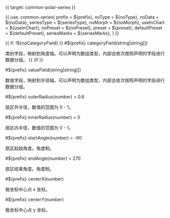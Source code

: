 {{ target: common-polar-series }}

<!-- IPolarSeriesSpec -->

{{ use: common-series(
prefix = ${prefix},
noType = ${noType},
noData = ${noData},
seriesType = ${seriesType},
noMorph = ${noMorph},
useInChart = ${useInChart},
noPreset = ${noPreset},
preset = ${preset},
defaultPreset = ${defaultPreset},
seriesMarks = ${seriesMarks},
) }}

{{ if: !${noCategoryField} }}
#${prefix} categoryField(string|string[])

类别字段，映射到角度轴。可以声明为数组类型，内部会依次按照声明的字段进行数据分组。
{{ /if }}

#${prefix} valueField(string|string[])

数值字段，映射到半径轴。可以声明为数组类型，内部会依次按照声明的字段进行数据分组。

#${prefix} outerRadius(number) = 0.6

扇区外半径，数值的范围为 0 - 1。

#${prefix} innerRadius(number) = 0

扇区内半径，数值的范围为 0 - 1。

#${prefix} startAngle(number) = -90

扇区起始角度。角度制。

#${prefix} endAngle(number) = 270

扇区结束角度。角度制。

#${prefix} centerX(number)

极坐标中心点 x 坐标。

#${prefix} centerY(number)

极坐标中心点 y 坐标。
